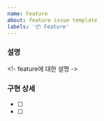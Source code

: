 ```yaml
---
name: Feature
about: feature issue template
labels: '📦 Feature'
---
```


### 설명

<!- feature에 대한 설명 ->

### 구현 상세

- [ ]
- [ ]

